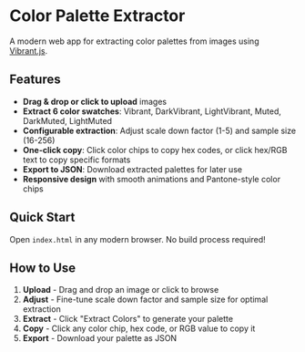 # Color Palette Extractor

A modern web app for extracting color palettes from images using [Vibrant.js](https://github.com/Vibrant-Colors/node-vibrant).

## Features

- **Drag & drop or click to upload** images
- **Extract 6 color swatches**: Vibrant, DarkVibrant, LightVibrant, Muted, DarkMuted, LightMuted
- **Configurable extraction**: Adjust scale down factor (1-5) and sample size (16-256)
- **One-click copy**: Click color chips to copy hex codes, or click hex/RGB text to copy specific formats
- **Export to JSON**: Download extracted palettes for later use
- **Responsive design** with smooth animations and Pantone-style color chips

## Quick Start

Open `index.html` in any modern browser. No build process required!

## How to Use

1. **Upload** - Drag and drop an image or click to browse
2. **Adjust** - Fine-tune scale down factor and sample size for optimal extraction
3. **Extract** - Click "Extract Colors" to generate your palette
4. **Copy** - Click any color chip, hex code, or RGB value to copy it
5. **Export** - Download your palette as JSON

